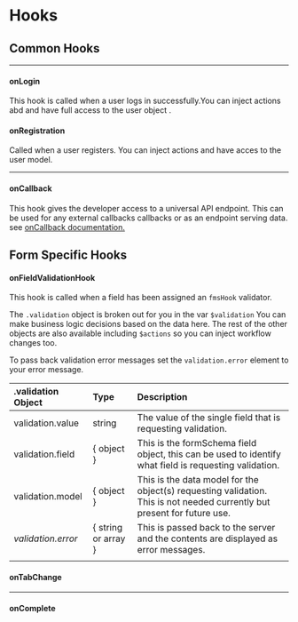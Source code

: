 # Hooks


## Common Hooks

---

#### onLogin

This hook is called when a user logs in successfully.You can inject actions abd and have full access to the user object .

#### onRegistration

Called when a user registers. You can inject actions and have acces to the user model.

---

#### onCallback

This hook gives the developer access to a universal API endpoint. This can be used for any external callbacks callbacks or as an endpoint serving data. see [onCallback documentation.](/callback.md)



## Form Specific Hooks

#### onFieldValidationHook

This hook is called when a field has been assigned an `fmsHook` validator.

The `.validation` object is broken out for you in the var `$validation` You can make business logic decisions based on the data here. The rest of the other objects are also available including `$actions` so you can inject workflow changes too.

To pass back validation error messages set the `validation.error` element to your error message.

| .validation Object | Type | Description |
| :--- | :--- | :--- |
| validation.value | string | The value of the single field that is requesting validation. |
| validation.field | { object } | This is the formSchema field object, this can be used to identify what field is requesting validation. |
| validation.model | { object } | This is the data model for the object\(s\) requesting validation. This is not needed currently but present for future use. |
| _validation.error_ | { string or array } | This is passed back to the server and the contents are displayed as error messages. |
|  |  |  |

#### 

#### onTabChange

---

#### onComplete



